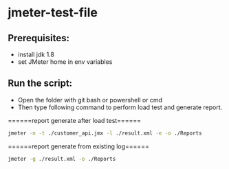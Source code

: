 # jmeter-test-file

## Prerequisites:
- install jdk 1.8
- set JMeter home in env variables

## Run the script:

- Open the folder with git bash or powershell or cmd
- Then type following command to perform load test and generate report.

======report generate after load test======
```sh 
jmeter -n -t ./customer_api.jmx -l ./result.xml -e -o ./Reports
```
======report generate from existing log======
```sh 
jmeter -g ./result.xml -o ./Reports 
```
